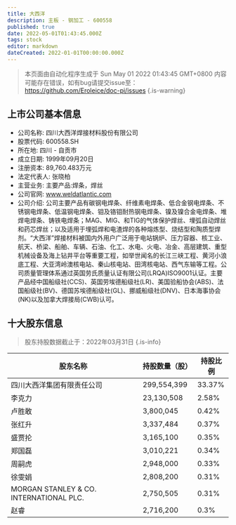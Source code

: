 ```yaml
---
title: 大西洋
description: 主板 - 钢加工 - 600558
published: true
date: 2022-05-01T01:43:45.000Z
tags: stock
editor: markdown
dateCreated: 2022-01-01T00:00:00.000Z
---
```


> 本页面由自动化程序生成于 Sun May 01 2022 01:43:45 GMT+0800
> 内容可能存在错误，如有bug请提交issue至：https://github.com/Eroleice/doc-pi/issues
{.is-warning}

## 上市公司基本信息
- 公司名称: 四川大西洋焊接材料股份有限公司
- 股票代码: 600558.SH
- 所在地: 四川 - 自贡市
- 成立日期: 1999年09月20日
- 注册资本: 89,760.483万元
- 法定代表人: 张晓柏
- 主营业务: 主要产品:焊条，焊丝
- 公司官网: www.weldatlantic.com
- 公司介绍: 公司主要产品有碳钢电焊条、纤维素电焊条、低合金钢电焊条、不锈钢电焊条、低温钢电焊条、钼及铬钼耐热钢电焊条、镍及镍合金电焊条、堆焊电焊条、铸铁电焊条；MAG、MIG、和TIG的气体保护焊丝、埋弧自动焊丝和药芯焊丝；以及适用于埋弧焊和电渣焊的各种熔炼型、烧结型和陶质型焊剂。“大西洋”焊接材料被国内外用户广泛用于电站锅炉、压力容器、核工业、航天、桥梁、船舶、车辆、石油、化工、水电、火电、冶金、高层建筑、重型机械设备及海上钻井平台等重要工程，如举世闻名的长江三峡工程、黄河小浪底工程、大亚湾岭澳核电站、秦山核电站、田湾核电站、西气东输等工程。公司质量管理体系通过英国劳氏质量认证有限公司(LRQA)ISO9001认证。主要产品经中国船级社(CCS)、英国劳埃德船级社(LR)、美国验船协会(ABS)、法国船级社(BV)、德国苏埃德船级社(GL)、挪威船级社(DNV)、日本海事协会(NK)以及加拿大焊接局(CWB)认可。


## 十大股东信息
> 股东持股数据截止于：2022年03月31日
{.is-info}

| 股东名称 | 持股数量（股） | 持股比例 |
| --- | --- | --- |
| 四川大西洋集团有限责任公司 | 299,554,399 | 33.37% |
| 李克力 | 23,130,508 | 2.58% |
| 卢胜敢 | 3,800,045 | 0.42% |
| 张红升 | 3,337,484 | 0.37% |
| 盛贾抡 | 3,165,100 | 0.35% |
| 郑国磊 | 3,010,221 | 0.34% |
| 周嗣虎 | 2,948,000 | 0.33% |
| 徐雯娟 | 2,808,200 | 0.31% |
| MORGAN STANLEY & CO. INTERNATIONAL PLC. | 2,750,505 | 0.31% |
| 赵睿 | 2,716,200 | 0.3% |




